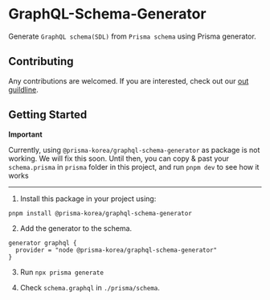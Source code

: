 # GraphQL-Schema-Generator

Generate `GraphQL schema(SDL)` from `Prisma schema` using Prisma generator.

## Contributing

Any contributions are welcomed. If you are interested, check out our [out guildline](https://github.com/prisma-korea/graphql-schema-generator/blob/master/CONTRIBUTING.md).

## Getting Started

**Important**

Currently, using `@prisma-korea/graphql-schema-generator` as package is not working. We will fix this soon. Until then, you can copy & past your `schema.prisma` in `prisma` folder in this project, and run `pnpm dev` to see how it works

---

1. Install this package in your project using:

```shell
pnpm install @prisma-korea/graphql-schema-generator
```

2. Add the generator to the schema.

```prisma
generator graphql {
  provider = "node @prisma-korea/graphql-schema-generator"
}
```

3. Run `npx prisma generate`

4. Check `schema.graphql` in `./prisma/schema`.
